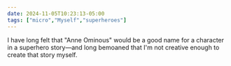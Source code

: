 ```yaml
---
date: 2024-11-05T10:23:13-05:00
tags: ["micro","Myself","superheroes"]
---
```

I have long felt that "Anne Ominous" would be a good name for a character in a superhero story—and long bemoaned that I'm not creative enough to create that story myself.